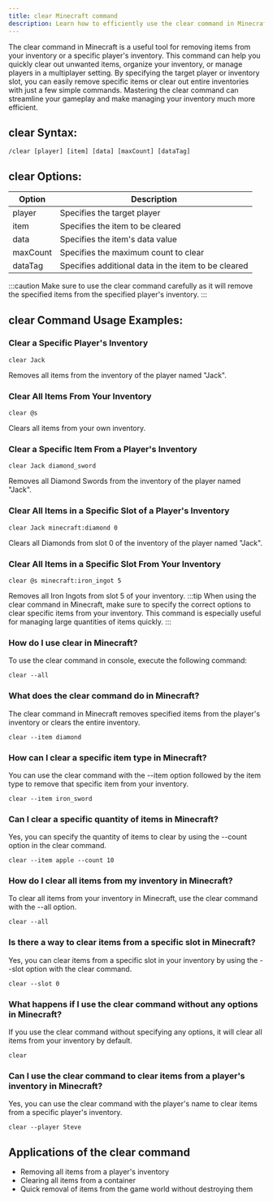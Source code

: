 ```yaml
---
title: clear Minecraft command
description: Learn how to efficiently use the clear command in Minecraft to remove items from your inventory or a specific player's inventory.
---
```


The clear command in Minecraft is a useful tool for removing items from your inventory or a specific player's inventory. This command can help you quickly clear out unwanted items, organize your inventory, or manage players in a multiplayer setting. By specifying the target player or inventory slot, you can easily remove specific items or clear out entire inventories with just a few simple commands. Mastering the clear command can streamline your gameplay and make managing your inventory much more efficient.

## clear Syntax:
```console
/clear [player] [item] [data] [maxCount] [dataTag]
```
## clear Options:
| Option   | Description                       |
|----------|-----------------------------------|
| player   | Specifies the target player        |
| item     | Specifies the item to be cleared   |
| data     | Specifies the item's data value    |
| maxCount | Specifies the maximum count to clear |
| dataTag  | Specifies additional data in the item to be cleared |

:::caution
Make sure to use the clear command carefully as it will remove the specified items from the specified player's inventory.
:::

## clear Command Usage Examples:
### Clear a Specific Player's Inventory
```console
clear Jack
```
Removes all items from the inventory of the player named "Jack".

### Clear All Items From Your Inventory
```console
clear @s
```
Clears all items from your own inventory.

### Clear a Specific Item From a Player's Inventory
```console
clear Jack diamond_sword
```
Removes all Diamond Swords from the inventory of the player named "Jack".

### Clear All Items in a Specific Slot of a Player's Inventory
```console
clear Jack minecraft:diamond 0
```
Clears all Diamonds from slot 0 of the inventory of the player named "Jack".

### Clear All Items in a Specific Slot From Your Inventory
```console
clear @s minecraft:iron_ingot 5
```
Removes all Iron Ingots from slot 5 of your inventory.
:::tip
When using the clear command in Minecraft, make sure to specify the correct options to clear specific items from your inventory. This command is especially useful for managing large quantities of items quickly.
:::

### How do I use clear in Minecraft?
To use the clear command in console, execute the following command:
```console
clear --all
```

### What does the clear command do in Minecraft?
The clear command in Minecraft removes specified items from the player's inventory or clears the entire inventory.
```console
clear --item diamond
```

### How can I clear a specific item type in Minecraft?
You can use the clear command with the --item option followed by the item type to remove that specific item from your inventory.
```console
clear --item iron_sword
```

### Can I clear a specific quantity of items in Minecraft?
Yes, you can specify the quantity of items to clear by using the --count option in the clear command.
```console
clear --item apple --count 10
```

### How do I clear all items from my inventory in Minecraft?
To clear all items from your inventory in Minecraft, use the clear command with the --all option.
```console
clear --all
```

### Is there a way to clear items from a specific slot in Minecraft?
Yes, you can clear items from a specific slot in your inventory by using the --slot option with the clear command.
```console
clear --slot 0
```

### What happens if I use the clear command without any options in Minecraft?
If you use the clear command without specifying any options, it will clear all items from your inventory by default.
```console
clear
```

### Can I use the clear command to clear items from a player's inventory in Minecraft?
Yes, you can use the clear command with the player's name to clear items from a specific player's inventory.
```console
clear --player Steve
```
## Applications of the clear command
- Removing all items from a player's inventory
- Clearing all items from a container
- Quick removal of items from the game world without destroying them